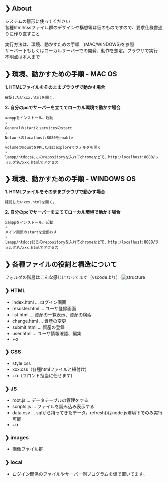 ## ❯ About 
システムの雛形に使ってください  
各種html/cssファイル群のデザインや構想等は仮のものですので、要求仕様書通りに作り直すこと  

実行方法は、環境、動かすための手順　(MAC/WINDOWS)を参照  
サーバー下もしくはローカルサーバーでの開発、動作を想定。ブラウザで実行  
不明点は本人まで

## ❯ 環境、動かすための手順  -  MAC OS

__1. HTMLファイルをそのままブラウザで動かす場合__

    確認したいxxx.htmlを開く。
     

__2. 自分のpcでサーバーを立ててローカル環境で動かす場合__

    xamppをインストール、起動  
    ↓  
    Generalのstartとservicesのstart  
    ↓  
    Networkのlocalhost:8080をenable  
    ↓  
    volumeのmountを押した後にexploreでフォルダを開く  
    ↓  
    lampp/htdocsにこのrepositoryを入れてchromeなどで、http:/localhost:8080/フォルダ名/xxx.htmlでアクセス

## ❯ 環境、動かすための手順  -  WINDOWS OS

__1. HTMLファイルをそのままブラウザで動かす場合__

    確認したいxxx.htmlを開く。
     

__2. 自分のpcでサーバーを立ててローカル環境で動かす場合__

    xamppをインストール、起動  
    ↓  
    メイン画面のstartを全部おす
    ↓  
    lampp/htdocsにこのrepositoryを入れてchromeなどで、http:/localhost:8080/フォルダ名/xxx.htmlでアクセス


## ❯ 各種ファイルの役割と構造について
フォルダの階層はこんな感じになってます（vscodeより）
![structure](https://user-images.githubusercontent.com/49393142/177698697-e615d950-0b48-4d6d-b05a-24492a099413.png)

### ❯ HTML

- index.html ... ログイン画面
- resuster.html ... ユーザ登録画面
- list.html ... 資産の一覧表示、資産の検索
- change.html ... 資産の変更
- submit.html ... 資産の登録
- user.html ... ユーザ情報確認、編集
- +α

### ❯ CSS

- style.css
- xxx.css（各種htmlファイルと紐付け)
- +α（フロント担当に任せます)

### ❯ JS

- root.js ... データテーブルの管理をする
- scripts.js ... ファイルを読み込み表示する
- data.csv ... sqlから持ってきたデータ。refresh()はnode.js環境下でのみ実行可能
- +α

### ❯ images

- 画像ファイル群

### ❯ local

- ログイン関係のファイルやサーバー側プログラムを仮で置いてます。